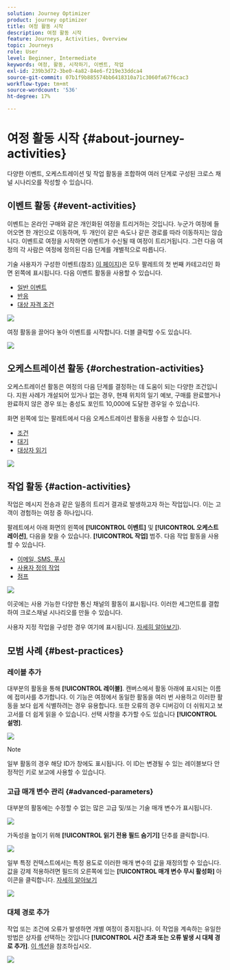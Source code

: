 ```yaml
---
solution: Journey Optimizer
product: journey optimizer
title: 여정 활동 시작
description: 여정 활동 시작
feature: Journeys, Activities, Overview
topic: Journeys
role: User
level: Beginner, Intermediate
keywords: 여정, 활동, 시작하기, 이벤트, 작업
exl-id: 239b3d72-3be0-4a82-84e6-f219e33ddca4
source-git-commit: 07b1f9b885574bb6418310a71c3060fa67f6cac3
workflow-type: tm+mt
source-wordcount: '536'
ht-degree: 17%

---
```


# 여정 활동 시작 {#about-journey-activities}

다양한 이벤트, 오케스트레이션 및 작업 활동을 조합하여 여러 단계로 구성된 크로스 채널 시나리오를 작성할 수 있습니다.

## 이벤트 활동 {#event-activities}

이벤트는 온라인 구매와 같은 개인화된 여정을 트리거하는 것입니다. 누군가 여정에 들어오면 한 개인으로 이동하며, 두 개인이 같은 속도나 같은 경로를 따라 이동하지는 않습니다. 이벤트로 여정을 시작하면 이벤트가 수신될 때 여정이 트리거됩니다. 그런 다음 여정의 각 사람은 여정에 정의된 다음 단계를 개별적으로 따릅니다.

기술 사용자가 구성한 이벤트(참조) [이 페이지](../event/about-events.md))은 모두 팔레트의 첫 번째 카테고리인 화면 왼쪽에 표시됩니다. 다음 이벤트 활동을 사용할 수 있습니다.

* [일반 이벤트](../building-journeys/general-events.md)
* [반응](../building-journeys/reaction-events.md)
* [대상 자격 조건](../building-journeys/audience-qualification-events.md)

![](assets/journey43.png)

여정 활동을 끌어다 놓아 이벤트를 시작합니다. 더블 클릭할 수도 있습니다.

![](assets/journey44.png)

## 오케스트레이션 활동 {#orchestration-activities}

오케스트레이션 활동은 여정의 다음 단계를 결정하는 데 도움이 되는 다양한 조건입니다. 지원 사례가 개설되어 있거나 없는 경우, 현재 위치의 일기 예보, 구매를 완료했거나 완료하지 않은 경우 또는 충성도 포인트 10,000에 도달한 경우일 수 있습니다.

화면 왼쪽에 있는 팔레트에서 다음 오케스트레이션 활동을 사용할 수 있습니다.

* [조건](../building-journeys/condition-activity.md)
* [대기](../building-journeys/wait-activity.md)
* [대상자 읽기](../building-journeys/read-audience.md)

![](assets/journey49.png)

## 작업 활동 {#action-activities}

작업은 메시지 전송과 같은 일종의 트리거 결과로 발생하고자 하는 작업입니다. 이는 고객이 경험하는 여정 중 하나입니다.

팔레트에서 아래 화면의 왼쪽에 **[!UICONTROL 이벤트]** 및 **[!UICONTROL 오케스트레이션]**, 다음을 찾을 수 있습니다. **[!UICONTROL 작업]** 범주. 다음 작업 활동을 사용할 수 있습니다.

* [이메일, SMS, 푸시](../building-journeys/journeys-message.md)
* [사용자 정의 작업](../building-journeys/using-custom-actions.md)
* [점프](../building-journeys/jump.md)

![](assets/journey58.png)

이곳에는 사용 가능한 다양한 통신 채널의 활동이 표시됩니다. 이러한 세그먼트를 결합하여 크로스채널 시나리오를 만들 수 있습니다.

사용자 지정 작업을 구성한 경우 여기에 표시됩니다. [자세히 알아보기](../building-journeys/using-custom-actions.md)).

## 모범 사례 {#best-practices}

### 레이블 추가

대부분의 활동을 통해 **[!UICONTROL 레이블]**. 캔버스에서 활동 아래에 표시되는 이름에 접미사를 추가합니다. 이 기능은 여정에서 동일한 활동을 여러 번 사용하고 이러한 활동을 보다 쉽게 식별하려는 경우 유용합니다. 또한 오류의 경우 디버깅이 더 쉬워지고 보고서를 더 쉽게 읽을 수 있습니다. 선택 사항을 추가할 수도 있습니다 **[!UICONTROL 설명]**.

![](assets/journey-action-label.png)

>[!NOTE]
>
>일부 활동의 경우 해당 ID가 창에도 표시됩니다. 이 ID는 변경될 수 있는 레이블보다 안정적인 키로 보고에 사용할 수 있습니다.

### 고급 매개 변수 관리 {#advanced-parameters}

대부분의 활동에는 수정할 수 없는 많은 고급 및/또는 기술 매개 변수가 표시됩니다.

![](assets/journey-advanced-parameters.png)

가독성을 높이기 위해 **[!UICONTROL 읽기 전용 필드 숨기기]** 단추를 클릭합니다.

![](assets/journey-hide-read-only-fields.png)

일부 특정 컨텍스트에서는 특정 용도로 이러한 매개 변수의 값을 재정의할 수 있습니다. 값을 강제 적용하려면 필드의 오른쪽에 있는 **[!UICONTROL 매개 변수 무시 활성화]** 아이콘을 클릭합니다. [자세히 알아보기](../configuration/primary-email-addresses.md#journey-parameters)

![](assets/journey-enable-parameter-override.png)

### 대체 경로 추가

작업 또는 조건에 오류가 발생하면 개별 여정이 중지됩니다. 이 작업을 계속하는 유일한 방법은 상자를 선택하는 것입니다 **[!UICONTROL 시간 초과 또는 오류 발생 시 대체 경로 추가]**. [이 섹션](../building-journeys/using-the-journey-designer.md#paths)을 참조하십시오.

![](assets/journey42.png)
